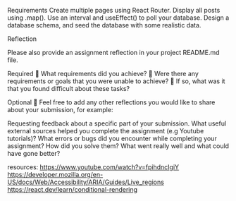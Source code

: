 Requirements
Create multiple pages using React Router.
Display all posts using .map().
Use an interval and useEffect() to poll your database.
Design a database schema, and seed the database with some realistic data.

Reflection

Please also provide an assignment reflection in your project README.md file.

Required 🎯 What requirements did you achieve? 🎯 Were there any requirements or goals that you were unable to achieve? 🎯 If so, what was it that you found difficult about these tasks?

Optional 🏹 Feel free to add any other reflections you would like to share about your submission, for example:

Requesting feedback about a specific part of your submission. What useful external sources helped you complete the assignment (e.g Youtube tutorials)? What errors or bugs did you encounter while completing your assignment? How did you solve them? What went really well and what could have gone better?

resources:
https://www.youtube.com/watch?v=fpihdncIgiY
https://developer.mozilla.org/en-US/docs/Web/Accessibility/ARIA/Guides/Live_regions
https://react.dev/learn/conditional-rendering
